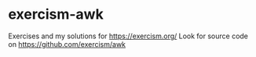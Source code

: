 # exercism-awk

Exercises and my solutions for https://exercism.org/ Look for source code on https://github.com/exercism/awk
